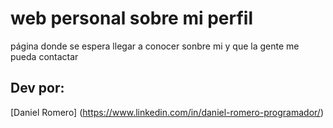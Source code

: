 # web personal sobre mi perfil

página donde se espera llegar a conocer sonbre mi y que la gente me pueda contactar

## Dev por:

[Daniel Romero] (https://www.linkedin.com/in/daniel-romero-programador/)
